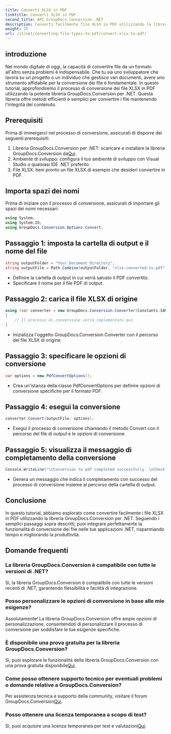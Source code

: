 ```yaml
---
title: Converti XLSX in PDF
linktitle: Converti XLSX in PDF
second_title: API GroupDocs.Conversion .NET
description: Converti facilmente file XLSX in PDF utilizzando la libreria GroupDocs.Conversion per .NET. Integrazione perfetta, opzioni personalizzabili e risultati impeccabili.
weight: 25
url: /it/net/converting-file-types-to-pdf/convert-xlsx-to-pdf/
---
```

## introduzione
Nel mondo digitale di oggi, la capacità di convertire file da un formato all'altro senza problemi è indispensabile. Che tu sia uno sviluppatore che lavora su un progetto o un individuo che gestisce vari documenti, avere uno strumento affidabile per la conversione dei file è fondamentale. In questo tutorial, approfondiremo il processo di conversione dei file XLSX in PDF utilizzando la potente libreria GroupDocs.Conversion per .NET. Questa libreria offre metodi efficienti e semplici per convertire i file mantenendo l'integrità del contenuto.
## Prerequisiti
Prima di immergerci nel processo di conversione, assicurati di disporre dei seguenti prerequisiti:
1.  Libreria GroupDocs.Conversion per .NET: scaricare e installare la libreria GroupDocs.Conversion da[Qui](https://releases.groupdocs.com/conversion/net/).
2. Ambiente di sviluppo: configura il tuo ambiente di sviluppo con Visual Studio o qualsiasi IDE .NET preferito.
3. File XLSX: tieni pronto un file XLSX di esempio che desideri convertire in PDF.

## Importa spazi dei nomi
Prima di iniziare con il processo di conversione, assicurati di importare gli spazi dei nomi necessari:
```csharp
using System;
using System.IO;
using GroupDocs.Conversion.Options.Convert;
```
## Passaggio 1: imposta la cartella di output e il nome del file
```csharp
string outputFolder = "Your Document Directory";
string outputFile = Path.Combine(outputFolder, "xlsx-converted-to.pdf");
```
- Definire la cartella di output in cui verrà salvato il PDF convertito.
- Specificare il nome per il file PDF di output.
## Passaggio 2: carica il file XLSX di origine
```csharp
using (var converter = new GroupDocs.Conversion.Converter(Constants.SAMPLE_XLSX))
{
    // Il processo di conversione verrà implementato qui
}
```
- Inizializza l'oggetto GroupDocs.Conversion Converter con il percorso del file XLSX di origine.
## Passaggio 3: specificare le opzioni di conversione
```csharp
var options = new PdfConvertOptions();
```
- Crea un'istanza della classe PdfConvertOptions per definire opzioni di conversione specifiche per il formato PDF.
## Passaggio 4: esegui la conversione
```csharp
converter.Convert(outputFile, options);
```
- Esegui il processo di conversione chiamando il metodo Convert con il percorso del file di output e le opzioni di conversione.
## Passaggio 5: visualizza il messaggio di completamento della conversione
```csharp
Console.WriteLine("\nConversion to pdf completed successfully. \nCheck output in {0}", outputFolder);
```
- Genera un messaggio che indica il completamento con successo del processo di conversione insieme al percorso della cartella di output.

## Conclusione
In questo tutorial, abbiamo esplorato come convertire facilmente i file XLSX in PDF utilizzando la libreria GroupDocs.Conversion per .NET. Seguendo i semplici passaggi sopra descritti, puoi integrare perfettamente la funzionalità di conversione dei file nelle tue applicazioni .NET, risparmiando tempo e migliorando la produttività.
## Domande frequenti
### La libreria GroupDocs.Conversion è compatibile con tutte le versioni di .NET?
Sì, la libreria GroupDocs.Conversion è compatibile con tutte le versioni recenti di .NET, garantendo flessibilità e facilità di integrazione.
### Posso personalizzare le opzioni di conversione in base alle mie esigenze?
Assolutamente! La libreria GroupDocs.Conversion offre ampie opzioni di personalizzazione, consentendoti di personalizzare il processo di conversione per soddisfare le tue esigenze specifiche.
### È disponibile una prova gratuita per la libreria GroupDocs.Conversion?
 Sì, puoi esplorare le funzionalità della libreria GroupDocs.Conversion con una prova gratuita disponibile[Qui](https://releases.groupdocs.com/).
### Come posso ottenere supporto tecnico per eventuali problemi o domande relative a GroupDocs.Conversion?
Per assistenza tecnica e supporto della community, visitare il forum GroupDocs.Conversion[Qui](https://forum.groupdocs.com/c/conversion/11).
### Posso ottenere una licenza temporanea a scopo di test?
 Sì, puoi acquisire una licenza temporanea per test e valutazioni[Qui](https://purchase.groupdocs.com/temporary-license/).